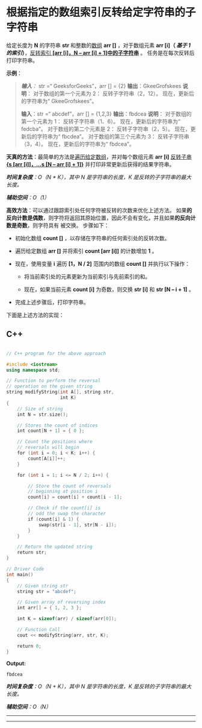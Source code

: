 # 根据指定的数组索引反转给定字符串的子字符串

给定长度为 **N** 的字符串 **str** 和整数的[数组](https://www.geeksforgeeks.org/introduction-to-arrays/) **arr []** ，对于数组元素 **arr [i]（ ***基于 1 的**索引*）**，[反转索引 **[arr [i]，N – arr [i] + 1]中的子字符串**](https://www.geeksforgeeks.org/reverse-the-substrings-of-the-given-string-according-to-the-given-array-of-indices/) 。 任务是在每次反转后打印字符串。

**示例**：

> ***输入**：* str =“ GeeksforGeeks”，arr [] = {2}
> **输出**：GkeeGrofskees
> **说明**：
> 对于数组的第一个元素为 2：
> 反转子字符串（2，12）。 现在，更新后的字符串为“ GkeeGrofskees”。
> 
> **输入**：str =“ abcdef”，arr [] = {1,2,3}
> **输出**：fbdcea
> **说明**：
> 对于数组的第一个元素为 1：
> 反转子字符串（1、6）。 现在，更新后的字符串为“ fedcba”。
> 对于数组的第二个元素是 2：
> 反转子字符串（2，5）。 现在，更新后的字符串为“ fbcdea”。
> 对于数组的第三个元素为 3：
> 反转子字符串（3，4）。 现在，更新后的字符串为“ fbdcea”。

**天真的方法**：最简单的方法是[遍历给定数组](https://www.geeksforgeeks.org/c-program-to-traverse-an-array/)，并对每个数组元素 **arr [i]** [反转子串 **{s [arr [i]]，…s [N – arr [i] + 1]}**](https://www.geeksforgeeks.org/reverse-the-substrings-of-the-given-string-according-to-the-given-array-of-indices/) 并打印非常更新后获得的结果字符串。

***时间复杂度**：O（N * K），其中 N 是字符串的长度，K 是反转的子字符串的最大长度。*

***辅助空间**：O（1）*

**高效方法**：可以通过跟踪索引处任何字符被反转的次数来优化上述方法。 如果**的反向计数是偶数**，则字符将返回其原始位置，因此不会有变化，并且如果**的反向计数是奇数**，则字符具有 被交换。 步骤如下：

*   初始化数组 **count []** ，以存储在字符串的任何索引处的反转次数。

*   遍历给定数组 **arr []** 并将索引 **count [arr [i]]** 的计数增加 **1** 。

*   现在，使用变量 **i** 遍历 **[1，N / 2]** 范围内的数组 **count []** 并执行以下操作：

    *   将当前索引处的元素更新为当前索引与先前索引的和。

    *   现在，如果当前元素 **count [i]** 为奇数，则交换 **str [i]** 和 **str [N – i + 1]** 。

*   完成上述步骤后，打印字符串。

下面是上述方法的实现：

## C++

```cpp

// C++ program for the above approach 

#include <iostream> 
using namespace std; 

// Function to perform the reversal 
// operation on the given string 
string modifyString(int A[], string str, 
                    int K) 
{ 
    // Size of string 
    int N = str.size(); 

    // Stores the count of indices 
    int count[N + 1] = { 0 }; 

    // Count the positions where 
    // reversals will begin 
    for (int i = 0; i < K; i++) { 
        count[A[i]]++; 
    } 

    for (int i = 1; i <= N / 2; i++) { 

        // Store the count of reversals 
        // beginning at position i 
        count[i] = count[i] + count[i - 1]; 

        // Check if the count[i] is 
        // odd the swap the character 
        if (count[i] & 1) { 
            swap(str[i - 1], str[N - i]); 
        } 
    } 

    // Return the updated string 
    return str; 
} 

// Driver Code 
int main() 
{ 
    // Given string str 
    string str = "abcdef"; 

    // Given array of reversing index 
    int arr[] = { 1, 2, 3 }; 

    int K = sizeof(arr) / sizeof(arr[0]); 

    // Function Call 
    cout << modifyString(arr, str, K); 

    return 0; 
} 

```

**Output:**

```
fbdcea

```

***时间复杂度**：O（N + K），其中 N 是字符串的长度，K 是反转的子字符串的最大长度。*

***辅助空间**：O（N）*



* * *

* * *



